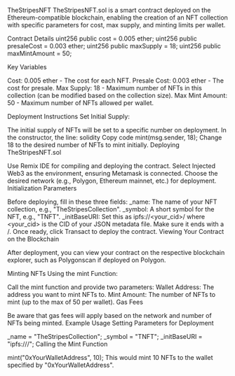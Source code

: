   

TheStripesNFT
TheStripesNFT.sol is a smart contract deployed on the Ethereum-compatible blockchain, enabling the creation of an NFT collection with specific parameters for cost, max supply, and minting limits per wallet.

Contract Details
uint256 public cost = 0.005 ether;
uint256 public presaleCost = 0.003 ether;
uint256 public maxSupply = 18;
uint256 public maxMintAmount = 50;

Key Variables

Cost: 0.005 ether - The cost for each NFT.
Presale Cost: 0.003 ether - The cost for presale.
Max Supply: 18 - Maximum number of NFTs in this collection (can be modified based on the collection size).
Max Mint Amount: 50 - Maximum number of NFTs allowed per wallet.

Deployment Instructions
Set Initial Supply:

The initial supply of NFTs will be set to a specific number on deployment. In the constructor, the line:
solidity
Copy code
mint(msg.sender, 18);
Change 18 to the desired number of NFTs to mint initially.
Deploying TheStripesNFT.sol

Use Remix IDE for compiling and deploying the contract.
Select Injected Web3 as the environment, ensuring Metamask is connected.
Choose the desired network (e.g., Polygon, Ethereum mainnet, etc.) for deployment.
Initialization Parameters

Before deploying, fill in these three fields:
_name: The name of your NFT collection, e.g., "TheStripesCollection".
_symbol: A short symbol for the NFT, e.g., "TNFT".
_initBaseURI: Set this as ipfs://<your_cid>/ where <your_cid> is the CID of your JSON metadata file. Make sure it ends with a /.
Once ready, click Transact to deploy the contract.
Viewing Your Contract on the Blockchain

After deployment, you can view your contract on the respective blockchain explorer, such as Polygonscan if deployed on Polygon.

Minting NFTs
Using the mint Function:

Call the mint function and provide two parameters:
Wallet Address: The address you want to mint NFTs to.
Mint Amount: The number of NFTs to mint (up to the max of 50 per wallet).
Gas Fees

Be aware that gas fees will apply based on the network and number of NFTs being minted.
Example Usage
Setting Parameters for Deployment

_name = "TheStripesCollection";
_symbol = "TNFT";
_initBaseURI = "ipfs://<cid>/";
Calling the Mint Function

mint("0xYourWalletAddress", 10);
This would mint 10 NFTs to the wallet specified by "0xYourWalletAddress".